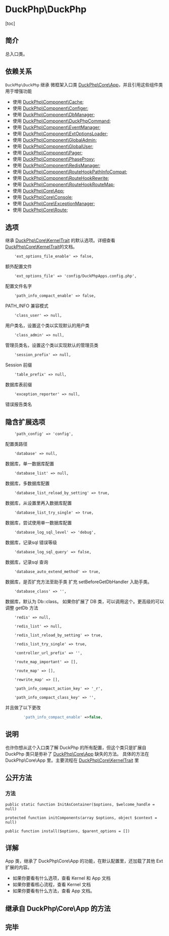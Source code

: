 # DuckPhp\DuckPhp
[toc]

## 简介
总入口类。
## 依赖关系
`DuckPhp\DuckPhp` 继承 微框架入口类 [DuckPhp\Core\App](Core-App.md)，并且引用这些组件类用于增强功能
- 使用 [DuckPhp\Component\Cache](Component-Cache.md);
- 使用 [DuckPhp\Component\Configer](Component-Configer.md);
- 使用 [DuckPhp\Component\DbManager](Component-DbManager.md);
- 使用 [DuckPhp\Component\DuckPhpCommand](Component-DuckPhpCommand.md);
- 使用 [DuckPhp\Component\EventManager](Component-EventManager.md);
- 使用 [DuckPhp\Component\ExtOptionsLoader](Component-ExtOptionsLoader.md);
- 使用 [DuckPhp\Component\GlobalAdmin](Component-GlobalAdmin.md);
- 使用 [DuckPhp\Component\GlobalUser](Component-GlobalUser.md);
- 使用 [DuckPhp\Component\Pager](Component-Pager.md);
- 使用 [DuckPhp\Component\PhaseProxy](Component-PhaseProxy.md);
- 使用 [DuckPhp\Component\RedisManager](Component-RedisManager.md);
- 使用 [DuckPhp\Component\RouteHookPathInfoCompat](Component-RouteHookPathInfoCompat.md);
- 使用 [DuckPhp\Component\RouteHookRewrite](Component-RouteHookRewrite.md);
- 使用 [DuckPhp\Component\RouteHookRouteMap](Component-RouteHookRouteMap.md);
- 使用 [DuckPhp\Core\App](Core-App.md);
- 使用 [DuckPhp\Core\Console](Core-Console.md);
- 使用 [DuckPhp\Core\ExceptionManager](Core-ExceptionManager.md);
- 使用 [DuckPhp\Core\Route](Core-Route.md);


## 选项

继承 [DuckPhp\Core\KernelTrait](Core-Trait.md) 的默认选项。详细查看 [DuckPhp\Core\KernelTrait](Core-Trait.md)的文档。

        'ext_options_file_enable' => false,
额外配置文件

        'ext_options_file' => 'config/DuckPhpApps.config.php',
配置文件名字
        
        'path_info_compact_enable' => false,
PATH_INFO 兼容模式
        
        'class_user' => null,
用户类名，设置这个类以实现默认的用户类

        'class_admin' => null,
管理员类名，设置这个类以实现默认的管理员类
        
        'session_prefix' => null,
Session 前缀

        'table_prefix' => null,
数据库表前缀
        
        'exception_reporter' => null,
错误报告类名

## 隐含扩展选项

        'path_config' => 'config',
配置类路径

        'database' => null,
数据库，单一数据库配置

        'database_list' => null,
数据库，多数据库配置

        'database_list_reload_by_setting' => true,
数据库，从设置里再入数据库配置

        'database_list_try_single' => true,
数据库，尝试使用单一数据库配置

        'database_log_sql_level' => 'debug',
数据库，记录sql 错误等级

        'database_log_sql_query' => false,
数据库，记录sql 查询

        'database_auto_extend_method' => true,
数据库，是否扩充方法至助手类
扩充 setBeforeGetDbHandler 入助手类。

        'database_class' => '',
数据库，默认为 Db::class。
如果你扩展了 DB 类，可以调用这个。更高级的可以调整 getDb 方法

        'redis' => null,

        'redis_list' => null,

        'redis_list_reload_by_setting' => true,

        'redis_list_try_single' => true,

        'controller_url_prefix' => '',

        'route_map_important' => [],

        'route_map' => [],

        'rewrite_map' => [],

        'path_info_compact_action_key' => '_r',

        'path_info_compact_class_key' => '',


并且做了以下更改

```php
        'path_info_compact_enable' =>false,

```


## 说明

也许你想从这个入口类了解 DuckPhp 的所有配置，但这个类只是扩展自 DuckPhp 类只是弥补了 [DuckPhp\Core\App](Core-App.md) 缺失的方法。
具体的方法在 DuckPhp\Core\App 里。主要流程在 [DuckPhp\Core\KernelTrait](Core-KernelTrait.md)  里

## 公开方法

### 方法
    public static function InitAsContainer($options, $welcome_handle = null)

    protected function initComponents(array $options, object $context = null)

    public function install($options, $parent_options = [])


## 详解

App 类，继承了 DuckPhp\Core\App 的功能，在默认配置里，还加载了其他 Ext 扩展的内容。


+ 如果你要看有什么选项，查看  Kernel 和 App  文档
+ 如果你要看核心流程，查看  Kernel  文档
+ 如果你要看有什么方法，查看 App 文档。

    
## 继承自 DuckPhp\Core\App 的方法


## 完毕
